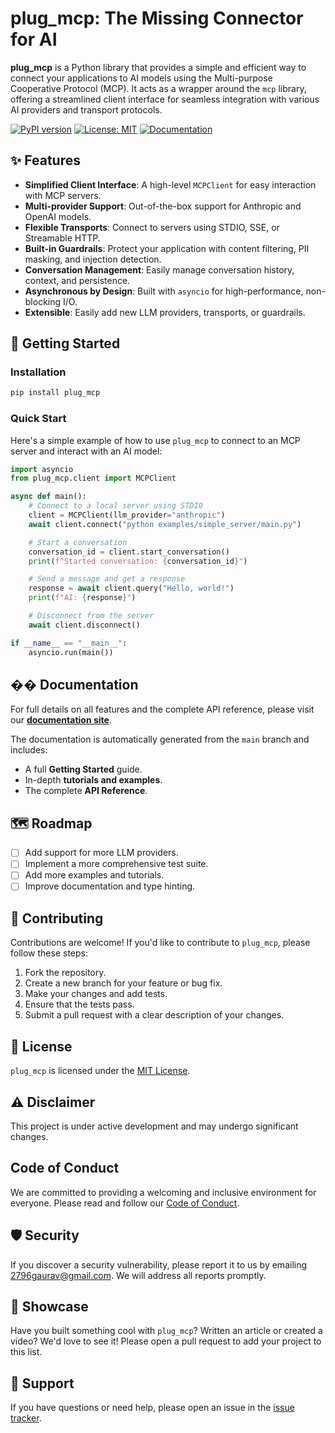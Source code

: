 # plug_mcp: The Missing Connector for AI

**plug_mcp** is a Python library that provides a simple and efficient way to connect your applications to AI models using the Multi-purpose Cooperative Protocol (MCP). It acts as a wrapper around the `mcp` library, offering a streamlined client interface for seamless integration with various AI providers and transport protocols.

[![PyPI version](https://badge.fury.io/py/plug-mcp.svg)](https://badge.fury.io/py/plug-mcp)
[![License: MIT](https://img.shields.io/badge/License-MIT-yellow.svg)](https://opensource.org/licenses/MIT)
[![Documentation](https://img.shields.io/badge/Documentation-blue.svg)](https://2796gaurav.github.io/plug_mcp)

## ✨ Features

- **Simplified Client Interface**: A high-level `MCPClient` for easy interaction with MCP servers.
- **Multi-provider Support**: Out-of-the-box support for Anthropic and OpenAI models.
- **Flexible Transports**: Connect to servers using STDIO, SSE, or Streamable HTTP.
- **Built-in Guardrails**: Protect your application with content filtering, PII masking, and injection detection.
- **Conversation Management**: Easily manage conversation history, context, and persistence.
- **Asynchronous by Design**: Built with `asyncio` for high-performance, non-blocking I/O.
- **Extensible**: Easily add new LLM providers, transports, or guardrails.

## 🚀 Getting Started

### Installation

```bash
pip install plug_mcp
```

### Quick Start

Here's a simple example of how to use `plug_mcp` to connect to an MCP server and interact with an AI model:

```python
import asyncio
from plug_mcp.client import MCPClient

async def main():
    # Connect to a local server using STDIO
    client = MCPClient(llm_provider="anthropic")
    await client.connect("python examples/simple_server/main.py")

    # Start a conversation
    conversation_id = client.start_conversation()
    print(f"Started conversation: {conversation_id}")

    # Send a message and get a response
    response = await client.query("Hello, world!")
    print(f"AI: {response}")

    # Disconnect from the server
    await client.disconnect()

if __name__ == "__main__":
    asyncio.run(main())
```

## �� Documentation

For full details on all features and the complete API reference, please visit our **[documentation site](https://2796gaurav.github.io/plug_mcp)**.

The documentation is automatically generated from the `main` branch and includes:

- A full **Getting Started** guide.
- In-depth **tutorials and examples**.
- The complete **API Reference**.

## 🗺️ Roadmap

- [ ] Add support for more LLM providers.
- [ ] Implement a more comprehensive test suite.
- [ ] Add more examples and tutorials.
- [ ] Improve documentation and type hinting.

## 🤝 Contributing

Contributions are welcome! If you'd like to contribute to `plug_mcp`, please follow these steps:

1.  Fork the repository.
2.  Create a new branch for your feature or bug fix.
3.  Make your changes and add tests.
4.  Ensure that the tests pass.
5.  Submit a pull request with a clear description of your changes.

## 📄 License

`plug_mcp` is licensed under the [MIT License](LICENSE).

## ⚠️ Disclaimer

This project is under active development and may undergo significant changes.

## Code of Conduct

We are committed to providing a welcoming and inclusive environment for everyone. Please read and follow our [Code of Conduct](CODE_OF_CONDUCT.md).

## 🛡️ Security

If you discover a security vulnerability, please report it to us by emailing [2796gaurav@gmail.com](mailto:2796gaurav@gmail.com). We will address all reports promptly.

## 🌟 Showcase

Have you built something cool with `plug_mcp`? Written an article or created a video? We'd love to see it! Please open a pull request to add your project to this list.

## 💬 Support

If you have questions or need help, please open an issue in the [issue tracker](https://github.com/2796gaurav/plug_mcp/issues). 
